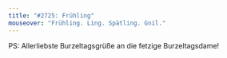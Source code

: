 ```yaml
---
title: "#2725: Frühling"
mouseover: "Frühling. Ling. Spätling. Gnil."
---
```


PS: Allerliebste Burzeltagsgrüße an die fetzige Burzeltagsdame!
